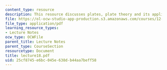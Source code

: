 ```yaml
---
content_type: resource
description: This resource discusses plates, plate theory and its application.
file: https://ol-ocw-studio-app-production.s3.amazonaws.com/courses/12-520-geodynamics-fall-2006/25cf8745e6bc045e638db44aa7beff58_lecture18.pdf
file_type: application/pdf
learning_resource_types:
- Lecture Notes
ocw_type: OCWFile
parent_title: Lecture Notes
parent_type: CourseSection
resourcetype: Document
title: lecture18.pdf
uid: 25cf8745-e6bc-045e-638d-b44aa7beff58
---
```

